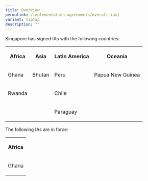 ```yaml
---
title: Overview
permalink: /implementation-agreements/overall-ias/
variant: tiptap
description: ""
---
```

<p>Singapore has signed IAs with the following countries:</p>
<table style="minWidth: 100px">
<colgroup>
<col>
<col>
<col>
<col>
</colgroup>
<tbody>
<tr>
<th rowspan="1" colspan="1">
<p>Africa</p>
</th>
<th rowspan="1" colspan="1">
<p>Asia</p>
</th>
<th rowspan="1" colspan="1">
<p>Latin America</p>
</th>
<th rowspan="1" colspan="1">
<p>Oceania</p>
</th>
</tr>
<tr>
<td rowspan="1" colspan="1">
<p>Ghana</p>
</td>
<td rowspan="1" colspan="1">
<p>Bhutan</p>
</td>
<td rowspan="1" colspan="1">
<p>Peru</p>
</td>
<td rowspan="1" colspan="1">
<p>Papua New Guinea</p>
</td>
</tr>
<tr>
<td rowspan="1" colspan="1">
<p>Rwanda</p>
</td>
<td rowspan="1" colspan="1">
<p></p>
</td>
<td rowspan="1" colspan="1">
<p>Chile</p>
</td>
<td rowspan="1" colspan="1">
<p></p>
</td>
</tr>
<tr>
<td rowspan="1" colspan="1">
<p></p>
</td>
<td rowspan="1" colspan="1">
<p></p>
</td>
<td rowspan="1" colspan="1">
<p>Paraguay</p>
</td>
<td rowspan="1" colspan="1">
<p></p>
</td>
</tr>
</tbody>
</table>
<p></p>
<p>The following IAs are in force:</p>
<table style="minWidth: 25px">
<colgroup>
<col>
</colgroup>
<tbody>
<tr>
<th rowspan="1" colspan="1">
<p>Africa</p>
</th>
</tr>
<tr>
<td rowspan="1" colspan="1">
<p>Ghana</p>
</td>
</tr>
</tbody>
</table>
<p></p>